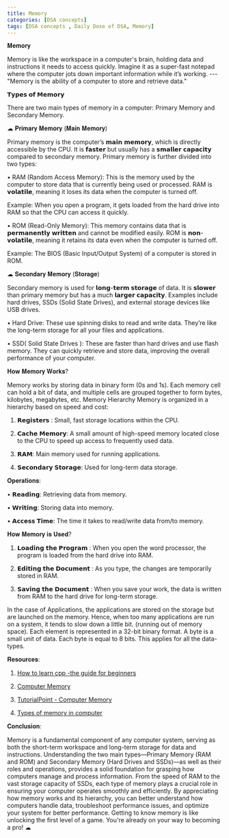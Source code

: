 ```yaml
---
title: Memory
categories: [DSA concepts]
tags: [DSA concepts , Daily Dose of DSA, Memory]
---
```

𝐌𝐞𝐦𝐨𝐫𝐲

Memory is like the workspace in a computer's brain, holding data and instructions it needs to access quickly. Imagine it as a super-fast notepad where the computer jots down important information while it’s working. ---"Memory is the ability of a computer to store and retrieve data."

𝗧𝘆𝗽𝗲𝘀 𝗼𝗳 𝗠𝗲𝗺𝗼𝗿𝘆

There are two main types of memory in a computer: Primary Memory and Secondary Memory.

☁︎ 𝐏𝐫𝐢𝐦𝐚𝐫𝐲 𝐌𝐞𝐦𝐨𝐫𝐲 (𝐌𝐚𝐢𝐧 𝐌𝐞𝐦𝐨𝐫𝐲)

Primary memory is the computer’s 𝗺𝗮𝗶𝗻 𝗺𝗲𝗺𝗼𝗿𝘆, which is directly accessible by the CPU. It is 𝗳𝗮𝘀𝘁𝗲𝗿 but usually has a 𝘀𝗺𝗮𝗹𝗹𝗲𝗿 𝗰𝗮𝗽𝗮𝗰𝗶𝘁𝘆 compared to secondary memory. Primary memory is further divided into two types:

•	RAM (Random Access Memory): This is the memory used by the computer to store data that is currently being used or processed. RAM is 𝘃𝗼𝗹𝗮𝘁𝗶𝗹𝗲, meaning it loses its data when the computer is turned off.

Example: When you open a program, it gets loaded from the hard drive into RAM so that the CPU can access it quickly.


•	ROM (Read-Only Memory): This memory contains data that is 𝗽𝗲𝗿𝗺𝗮𝗻𝗲𝗻𝘁𝗹𝘆 𝘄𝗿𝗶𝘁𝘁𝗲𝗻 and cannot be modified easily. ROM is 𝗻𝗼𝗻-𝘃𝗼𝗹𝗮𝘁𝗶𝗹𝗲, meaning it retains its data even when the computer is turned off.

Example: The BIOS (Basic Input/Output System) of a computer is stored in ROM.

☁︎ 𝐒𝐞𝐜𝐨𝐧𝐝𝐚𝐫𝐲 𝐌𝐞𝐦𝐨𝐫𝐲 (𝐒𝐭𝐨𝐫𝐚𝐠𝐞)

Secondary memory is used for 𝗹𝗼𝗻𝗴-𝘁𝗲𝗿𝗺 𝘀𝘁𝗼𝗿𝗮𝗴𝗲 of data. It is 𝘀𝗹𝗼𝘄𝗲𝗿 than primary memory but has a much 𝗹𝗮𝗿𝗴𝗲𝗿 𝗰𝗮𝗽𝗮𝗰𝗶𝘁𝘆. Examples include hard drives, SSDs (Solid State Drives), and external storage devices like USB drives.

•	Hard Drive: These use spinning disks to read and write data. They’re like the long-term storage for all your files and applications.

•	SSD( Solid State Drives ): These are faster than hard drives and use flash memory. They can quickly retrieve and store data, improving the overall performance of your computer.



𝐇𝐨𝐰 𝐌𝐞𝐦𝐨𝐫𝐲 𝐖𝐨𝐫𝐤𝐬?

Memory works by storing data in binary form (0s and 1s). Each memory cell can hold a bit of data, and multiple cells are grouped together to form bytes, kilobytes, megabytes, etc.
Memory Hierarchy
Memory is organized in a hierarchy based on speed and cost:

1.	𝗥𝗲𝗴𝗶𝘀𝘁𝗲𝗿𝘀 : Small, fast storage locations within the CPU.

2.	𝗖𝗮𝗰𝗵𝗲 𝗠𝗲𝗺𝗼𝗿𝘆: A small amount of high-speed memory located close to the CPU to speed up access to frequently used data.

3.	𝗥𝗔𝗠: Main memory used for running applications.

4.	𝗦𝗲𝗰𝗼𝗻𝗱𝗮𝗿𝘆 𝗦𝘁𝗼𝗿𝗮𝗴𝗲: Used for long-term data storage.


𝐎𝐩𝐞𝐫𝐚𝐭𝐢𝐨𝐧𝐬:

•	𝗥𝗲𝗮𝗱𝗶𝗻𝗴: Retrieving data from memory.

•	𝗪𝗿𝗶𝘁𝗶𝗻𝗴: Storing data into memory.

•	𝗔𝗰𝗰𝗲𝘀𝘀 𝗧𝗶𝗺𝗲: The time it takes to read/write data from/to memory.


𝐇𝐨𝐰 𝐌𝐞𝐦𝐨𝐫𝐲 𝐢𝐬 𝐔𝐬𝐞𝐝?

1.	𝗟𝗼𝗮𝗱𝗶𝗻𝗴 𝘁𝗵𝗲 𝗣𝗿𝗼𝗴𝗿𝗮𝗺 : When you open the word processor, the program is loaded from the hard drive into RAM.

2.	𝗘𝗱𝗶𝘁𝗶𝗻𝗴 𝘁𝗵𝗲 𝗗𝗼𝗰𝘂𝗺𝗲𝗻𝘁 : As you type, the changes are temporarily stored in RAM.

3.	𝗦𝗮𝘃𝗶𝗻𝗴 𝘁𝗵𝗲 𝗗𝗼𝗰𝘂𝗺𝗲𝗻𝘁 : When you save your work, the data is written from RAM to the hard drive for long-term storage.


In the case of Applications, the applications are stored on the storage but are launched on the memory. Hence, when too many applications are run on a system, it tends to slow down a little bit. (running out of memory space).
Each element is represented in a 32-bit binary format.
A byte is a small unit of data. Each byte is equal to 8 bits.
This applies for all the data-types.


𝐑𝐞𝐬𝐨𝐮𝐫𝐜𝐞𝐬: 

1) [How to learn cpp -the guide for beginners](https://www.educative.io/blog/how-to-learn-cpp-the-guide-for-beginners)

2) [Computer Memory](https://en.wikipedia.org/wiki/Computer_memory)

3) [TutorialPoint - Computer Memory](https://www.tutorialspoint.com/computer_fundamentals/computer_memory.htm)

4) [Types of memory in computer](https://www.shiksha.com/online-courses/articles/types-of-memory-in-computer/)


𝐂𝐨𝐧𝐜𝐥𝐮𝐬𝐢𝐨𝐧:

Memory is a fundamental component of any computer system, serving as both the short-term workspace and long-term storage for data and instructions. Understanding the two main types—Primary Memory (RAM and ROM) and Secondary Memory (Hard Drives and SSDs)—as well as their roles and operations, provides a solid foundation for grasping how computers manage and process information.
From the speed of RAM to the vast storage capacity of SSDs, each type of memory plays a crucial role in ensuring your computer operates smoothly and efficiently. By appreciating how memory works and its hierarchy, you can better understand how computers handle data, troubleshoot performance issues, and optimize your system for better performance. Getting to know memory is like unlocking the first level of a game. You're already on your way to becoming a pro! ☁︎
